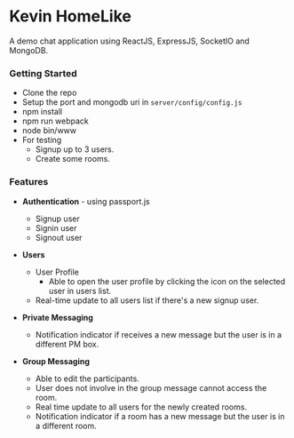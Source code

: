 # Kevin HomeLike
A demo chat application using ReactJS, ExpressJS, SocketIO and MongoDB.

### Getting Started
* Clone the repo
* Setup the port and mongodb uri in `server/config/config.js`
* npm install
* npm run webpack
* node bin/www
*  For testing
	*  Signup up to 3 users.
	*  Create some rooms.


### Features
* **Authentication** - using passport.js
	* Signup user
	* Signin user
	* Signout user


* **Users**
	* User Profile
		* Able to open the user profile by clicking the icon on the selected user in users list.
	* Real-time update to all users list if there's a new signup user.


* **Private Messaging**
	* Notification indicator if receives a new message but the user is in a different PM box.


* **Group Messaging**
	* Able to edit the participants.
	* User does not involve in the group message cannot access the room.
	* Real time update to all users for the newly created rooms.
	* Notification indicator if a room has a new message but the user is in a different room.